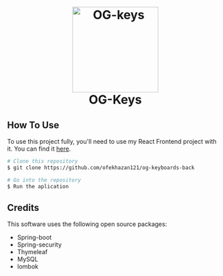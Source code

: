 
<h1 align="center">
  <br>
  <a href="https://github.com/ofekhazan121"><img src="https://firebasestorage.googleapis.com/v0/b/ogkeys-5f388.appspot.com/o/icon%2FCapture.PNG?alt=media&token=c1c3926a-f1a0-423c-84f5-c4beabe3f506" alt="OG-keys" width="200"></a>
  <br>
  OG-Keys
  <br>
</h1>

## How To Use
To use this project fully, you'll need to use my React Frontend project with it. You can find it [here](https://github.com/ofekhazan121/og-keyboards-front).


```bash
# Clone this repository
$ git clone https://github.com/ofekhazan121/og-keyboards-back

# Go into the repository
$ Run the aplication

```

## Credits

This software uses the following open source packages:

- Spring-boot
- Spring-security
- Thymeleaf
- MySQL
- lombok
